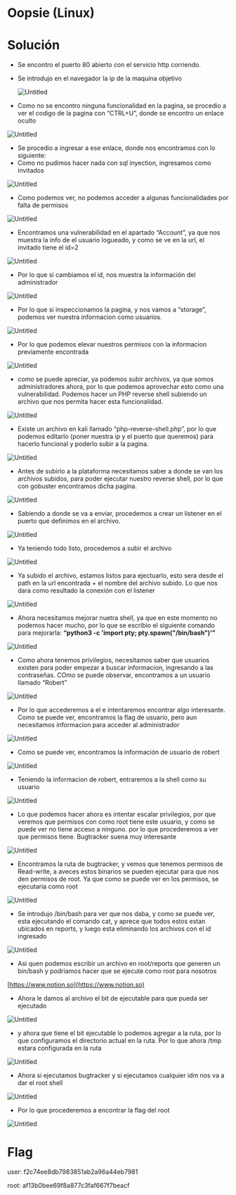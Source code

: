 # Oopsie (Linux)

# Solución

- Se encontro el puerto 80 abierto con el servicio http corriendo.
- Se introdujo en el navegador la ip de la maquina objetivo
    
    ![Untitled](../../images/Untitled%2014.png)
    
- Como no se encontro ninguna funcionalidad en la pagina, se procedio a ver el codigo de la pagina con “CTRL+U”, donde se encontro un enlace oculto

![Untitled](../../images/Untitled%201%201.png)

- Se procedio a ingresar a ese enlace, donde nos encontramos con lo siguiente:
- Como no pudimos hacer nada con sql inyection, ingresamos como invitados

![Untitled](../../images/Untitled%202%201.png)

- Como podemos ver, no podemos acceder a algunas funcionalidades por falta de permisos

![Untitled](../../images/Untitled%203%201.png)

- Encontramos una vulnerabilidad en el apartado “Account”, ya que nos muestra la info de el usuario logueado, y como se ve en la url, el invitado tiene el id=2

![Untitled](../../images/Untitled%204%201.png)

- Por lo que si cambiamos el id, nos muestra la información del administrador

![Untitled](../../images/Untitled%205%201.png)

- Por lo que si inspeccionamos la pagina, y nos vamos a “storage”, podemos ver nuestra informacion como usuarios.

![Untitled](../../images/Untitled%206%201.png)

- Por lo que podemos elevar nuestros permisos con la informacion previamente encontrada

![Untitled](../../images/Untitled%207%201.png)

- como se puede apreciar, ya podemos subir archivos, ya que somos administradores ahora, por lo que podemos aprovechar esto como una vulnerabilidad. Podemos hacer un PHP reverse shell subiendo un archivo que nos permita hacer esta funcionalidad.

![Untitled](../../images/Untitled%208%201.png)

- Existe un archivo en kali llamado “php-reverse-shell.php”, por lo que podemos editarlo (poner nuestra ip y el puerto que queremos) para hacerlo funcional y poderlo subir a la pagina.

![Untitled](../../images/Untitled%209%201.png)

- Antes de subirlo a la plataforma necesitamos saber a donde se van los archivos subidos, para poder ejecutar nuestro reverse shell, por lo que con gobuster encontramos dicha pagina.

![Untitled](../../images/Untitled%2010%201.png)

- Sabiendo a donde se va a enviar, procedemos a crear un listener en el puerto que definimos en el archivo.

![Untitled](../../images/Untitled%2011%201.png)

- Ya teniendo todo listo, procedemos a subir el archivo

![Untitled](../../images/Untitled%2012%201.png)

- Ya subido el archivo, estamos listos para ejectuarlo, esto sera desde el path en la url encontrada + el nombre del archivo subido. Lo que nos dara como resultado la conexión con el listener

![Untitled](../../images/Untitled%2013%201.png)

- Ahora necesitamos mejorar nuetra shell, ya que en este momento no podemos hacer mucho, por lo que se escribio el siguiente comando para mejorarla: **“python3 -c 'import pty; pty.spawn("/bin/bash")’”**

![Untitled](../../images/Untitled%2014%201.png)

- Como ahora tenemos privilegios, necesitamos saber que usuarios existen para poder empezar a buscar informacion, ingresando a las contraseñas. COmo se puede observar, encontramos a un usuario llamado “Robert”

![Untitled](../../images/Untitled%2015.png)

- Por lo que accederemos a el e intentaremos encontrar algo interesante. Como se puede ver, encontramos la flag de usuario, pero aun necesitamos informacion para acceder al administrador

![Untitled](../../images/Untitled%2016.png)

- Como se puede ver, encontramos la información de usuario de robert

![Untitled](../../images/Untitled%2017.png)

- Teniendo la informacion de robert, entraremos a la shell como su usuario

![Untitled](../../images/Untitled%2018.png)

- Lo que podemos hacer ahora es intentar escalar privilegios, por que veremos que permisos con como root tiene este usuario, y como se puede ver no tiene acceso a ninguno. por lo que procederemos a ver que permisos tiene. Bugtracker suena muy interesante

![Untitled](../../images/Untitled%2019.png)

- Encontramos la ruta de bugtracker, y vemos que tenemos permisos de Read-write, a aveces estos binarios se pueden ejecutar para que nos den permisos de root. Ya que como se puede ver en los permisos, se ejecutaria como root

![Untitled](../../images/Untitled%2020.png)

- Se introdujo /bin/bash para ver que nos daba, y como se puede ver, esta ejecutando el comando cat, y aprece que todos estos estan ubicados en reports, y luego esta eliminando los archivos con el id ingresado

![Untitled](../../images/Untitled%2021.png)

- Asi quen podemos escribir un archivo en root/reports que generen un bin/bash y podriamos hacer que se ejecute como root para nosotros

[https://www.notion.so](https://www.notion.so)

- Ahora le damos al archivo el bit de ejecutable para que pueda ser ejecutado

![Untitled](../../images/Untitled%2022%201.png)

- y ahora que tiene el bit ejecutable lo podemos agregar a la ruta, por lo que configuramos el directorio actual en la ruta. Por lo que ahora /tmp estara configurada en la ruta

![Untitled](../../images/Untitled%2023.png)

- Ahora si ejecutamos bugtracker y si ejecutamos cualquier idm nos va a dar el root shell

![Untitled](../../images/Untitled%2024.png)

- Por lo que procederemos a encontrar la flag del root

![Untitled](../../images/Untitled%2025.png)

# Flag

user: f2c74ee8db7983851ab2a96a44eb7981

root: af13b0bee69f8a877c3faf667f7beacf